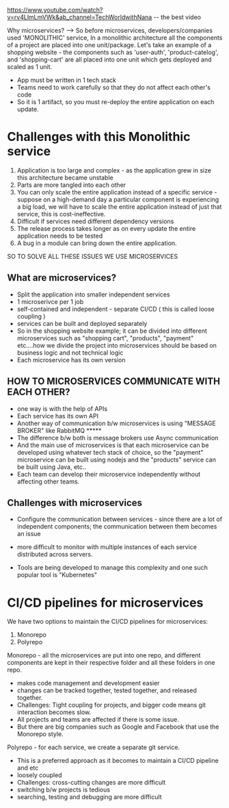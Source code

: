 https://www.youtube.com/watch?v=rv4LlmLmVWk&ab_channel=TechWorldwithNana -- the best video 

Why microservices?
--> So before microservices, developers/companies used 'MONOLITHIC' service, In a monolithic architecture all the components of a project are placed into one unit/package.
Let's take an example of a shopping website - the components such as 'user-auth', 'product-catelog', and 'shopping-cart' are all placed into one unit which gets deployed and scaled as 1 unit.
- App must be written in 1 tech stack
- Teams need to work carefully so that they do not affect each other's code
- So it is 1 artifact, so you must re-deploy the entire application on each update.

Challenges with this Monolithic service
=======================================
1. Application is too large and complex - as the application grew in size this architecture became unstable
2. Parts are more tangled into each other
3. You can only scale the entire application instead of a specific service - suppose on a high-demand day a particular component is experiencing a big load, we will have to scale the entire application instead of just that service, this is cost-ineffective.
4. Difficult if services need different dependency versions
5. The release process takes longer as on every update the entire application needs to be tested
6. A bug in a module can bring down the entire application.

SO TO SOLVE ALL THESE ISSUES WE USE MICROSERVICES

What are microservices?
-------------------------
- Split the application into smaller independent services
- 1 microserivce per 1 job
- self-contained and independent - separate CI/CD  ( this is called loose coupling )
- services can be built and deployed separately
- So in the shopping website example; it can be divided into different microservices such as "shopping cart", "products", "payment" etc....how we divide the project into microservices should be based on business logic and not technical logic
- Each microservice has its own version

HOW TO MICROSERVICES COMMUNICATE WITH EACH OTHER?
--------------------------------------------------
- one way is with the help of APIs
- Each service has its own API
- Another way of communication b/w microservices is using "MESSAGE BROKER" like RabbitMQ *****
- The difference b/w both is message brokers use Async communication
- And the main use of microservices is that each microservice can be developed using whatever tech stack of choice, so the "payment" microservice can be built using nodejs and the "products" service can be built using Java, etc..
- Each team can develop their microservice independently without affecting other teams.

Challenges with microservices
------------------------------
- Configure the communication between services - since there are a lot of independent components; the communication between them becomes an issue

- more difficult to monitor with multiple instances of each service distributed across servers.

- Tools are being developed to manage this complexity and one such popular tool is "Kubernetes"

CI/CD pipelines for microservices
=================================
We have two options to maintain the CI/CD pipelines for microservices:
1. Monorepo
2. Polyrepo

Monorepo - all the microservices are put into one repo, and different components are kept in their respective folder and all these folders in one repo. 
- makes code management and development easier
- changes can be tracked together, tested together, and released together.
- Challenges: Tight coupling for projects, and bigger code means git interaction becomes slow.
- All projects and teams are affected if there is some issue.
- But there are big companies such as Google and Facebook that use the Monorepo style.

Polyrepo - for each service, we create a separate git service.
- This is a preferred approach as it becomes to maintain a CI/CD pipeline and etc
- loosely coupled
- Challenges: cross-cutting changes are more difficult
- switching b/w projects is tedious
- searching, testing and debugging are more difficult

